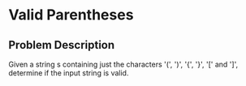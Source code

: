 # Valid Parentheses

## Problem Description

Given a string s containing just the characters '(', ')', '{', '}', '[' and ']', determine if the input string is valid.
